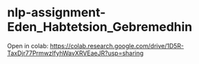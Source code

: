 # nlp-assignment-Eden_Habtetsion_Gebremedhin
Open in colab: https://colab.research.google.com/drive/1D5R-TaxDjr77PrmwzIfyhWavXRVEaeJR?usp=sharing
